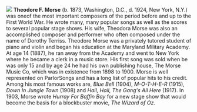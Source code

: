 ![](/tmorse.jpg)
**Theodore F. Morse** (b. 1873, Washington, D.C., d. 1924, New York, N.Y.) was oneof the most important composers of the period before and up to the First World War. He wrote many, many popular songs as well as the scores to several popular stage shows. His wife, Theodora Morse was also an accomplished composer and performer who often composed under the name of Dorothy Terriss. Theodore Morse was a privately tutored student of piano and violin and began his education at the Maryland Military Academy. At age 14 (1887), he ran away from the Academy and went to New York where he became a clerk in a music store. His first song was sold when be was only 15 and by age 24 he had his own publishing house, The Morse Music Co, which was in existence from 1898 to 1900. Morse is well represented on ParlorSongs and has a long list of popular hits to his credit. Among his most famous works are, *Blue Bell* (1904), *M-O-T-H-E-R* (1915), *Down In Jungle Town* (1908) and *Hail, Hail, The Gang's All Here* (1917). In 1903, Morse wrote *Hurray For Baffin Bay* for a new stage show that would become the basis for a blockbuster movie, *The Wizard of Oz*.